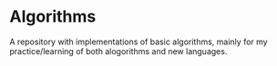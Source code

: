 Algorithms
==========

A repository with implementations of basic algorithms, mainly for my practice/learning of both alogorithms and new languages.
